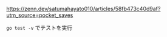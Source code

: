 https://zenn.dev/satumahayato010/articles/58fb473c40d9af?utm_source=pocket_saves

`go test -v` でテストを実行